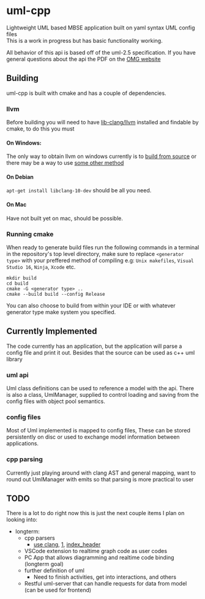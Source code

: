# uml-cpp
Lightweight UML based MBSE application built on yaml syntax UML config files    
This is a work in progress but has basic functionality working.

All behavior of this api is based off of the uml-2.5 specification. If you have general questions about the api the PDF on the [OMG website](https://www.omg.org/spec/UML/2.5)

## Building
uml-cpp is built with cmake  and has a couple of dependencies. 

### llvm

Before building you will need to have [lib-clang/llvm](https://llvm.org/) installed and findable by cmake, to do this you must 

#### On Windows:

The only way to obtain llvm on windows currently is to [build from source](https://github.com/llvm/llvm-project/) or there may be a way to use [some other method](https://llvm.org/builds/)

#### On Debian
`apt-get install libclang-10-dev` should be all you need.

#### On Mac
Have not built yet on mac, should be possible.

### Running cmake

 When ready to generate build files run the following commands in a terminal in the repository's top level directory, make sure to replace `<generator type>` with your preffered method of compiling e.g: `Unix makefiles`, `Visual Studio 16`, `Ninja`, `Xcode` etc.
```
mkdir build
cd build
cmake -G <generator type> ..
cmake --build build --config Release
```
You can also choose to build from within your IDE or with whatever generator type make system you specified.
## Currently Implemented
The code currently has an application, but the application will parse a config
file and print it out. Besides that the source can be used as c++ uml library

### uml api
Uml class definitions can be used to reference a model with the api. There is 
also a class, UmlManager, supplied to control loading and saving from the config files
with object pool semantics.

### config files
Most of Uml implemented is mapped to config files, These can be stored persistently on disc or used to exchange model information between applications.

### cpp parsing
Currently just playing around with clang AST and general mapping, want to round out 
UmlManager with emits so that parsing is more practical to user

## TODO
There is a lot to do right now this is just the next couple items I plan on looking into:  
  * longterm:
    * cpp parsers    
      * [use clang](https://shaharmike.com/cpp/libclang/?fbclid=IwAR1Y9PBig4Hd6bxmNERySpGAk2V09iCThrWuZ3Vb31LFAMG33pa1_kGVQZo), [1](https://clang.llvm.org/get_started.html), [index_header](https://clang.llvm.org/doxygen/Index_8h_source.html#l01562)    
    * VSCode extension to realtime graph code as user codes
    * PC App that allows diagramming and realtime code binding (longterm goal)
    * further definition of uml    
      * Need to finish activities, get into interactions, and others  
    * Restful uml-server that can handle requests for data from model (can be used for frontend)
    